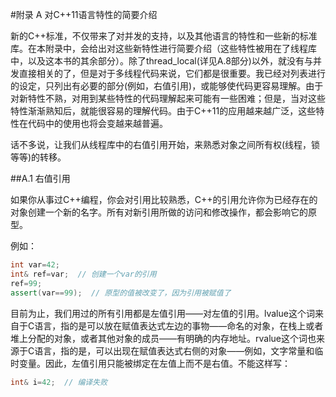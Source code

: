 #附录 A 对C++11语言特性的简要介绍

新的C++标准，不仅带来了对并发的支持，以及其他语言的特性和一些新的标准库。在本附录中，会给出对这些新特性进行简要介绍（这些特性被用在了线程库中，以及这本书的其余部分）。除了thread_local(详见A.8部分)以外，就没有与并发直接相关的了，但是对于多线程代码来说，它们都是很重要。我已经对列表进行的设定，只列出有必要的部分(例如，右值引用)，或能够使代码更容易理解。由于对新特性不熟，对用到某些特性的代码理解起来可能有一些困难；但是，当对这些特性渐渐熟知后，就能很容易的理解代码。由于C++11的应用越来越广泛，这些特性在代码中的使用也将会变越来越普遍。

话不多说，让我们从线程库中的右值引用开始，来熟悉对象之间所有权(线程，锁等等)的转移。

##A.1 右值引用

如果你从事过C++编程，你会对引用比较熟悉，C++的引用允许你为已经存在的对象创建一个新的名字。所有对新引用所做的访问和修改操作，都会影响它的原型。

例如：
```c++
int var=42;
int& ref=var;  // 创建一个var的引用
ref=99;
assert(var==99);  // 原型的值被改变了，因为引用被赋值了
```

目前为止，我们用过的所有引用都是左值引用——对左值的引用。lvalue这个词来自于C语言，指的是可以放在赋值表达式左边的事物——命名的对象，在栈上或者堆上分配的对象，或者其他对象的成员——有明确的内存地址。rvalue这个词也来源于C语言，指的是，可以出现在赋值表达式右侧的对象——例如，文字常量和临时变量。因此，左值引用只能被绑定在左值上而不是右值。不能这样写：

```c++
int& i=42;  // 编译失败
```